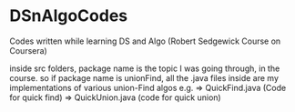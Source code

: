 # DSnAlgoCodes
Codes written while learning DS and Algo (Robert Sedgewick Course on Coursera)

inside src folders, package name is the topic I was going through, in the course.
so if package name is unionFind, all the .java files inside are my implementations of various union-Find algos
e.g.
=> QuickFind.java  (Code for quick find)
=> QuickUnion.java (code for quick union)

